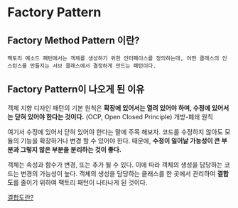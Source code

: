 # Factory Pattern
## Factory Method Pattern 이란?
    팩토리 메소드 페턴에서는 객체를 생성하기 위한 인터페이스를 정의하는데, 어떤 클래스의 인스턴스를 만들지는 서브 클래스에서 결정하게 만드는 패턴이다.

## Factory Pattern이 나오게 된 이유
객체 지향 디자인 패턴의 기본 원칙은 **확장에 있어서는 열려 있어야 하며, 수정에 있어서는 닫혀 있어야 한다는 것이다.** (OCP, Open Closed Principle) 개방-폐쇄 원칙

여기서 수정에 있어서 닫혀 있어야 한다는 말에 주목 해보자. 코드를 수정하지 않아도 모듈의 기능을 확장하거나 변경 할 수 있어야 한다. 때문에, **수정이 일어날 가능성이 큰 부분과 그렇지 않은 부분을 분리하는 것이 좋다.**

객체는 속성과 함수가 변경, 또는 추가 될 수 있다. 이에 따라 객체의 생성을 담당하는 코드는 변경의 가능성이 높다. 객체의 생성을 담당하는 클래스를 한 곳에서 관리하여 **결합도**를 줄이기 위하여 팩토리 패턴이 나타나게 된 것이다.

[결합도란?](https://github.com/leehyeonbin/TIL/blob/main/programming/coupling(%EA%B2%B0%ED%95%A9%EB%8F%84).md)
